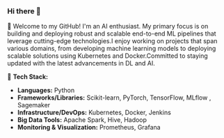 ### Hi there 👋

🚀 Welcome to my GitHub! I'm an AI enthusiast. My primary focus is on building and deploying robust and scalable end-to-end ML pipelines  that leverage cutting-edge technologies.I enjoy working on projects that span various domains, from developing machine learning models to deploying scalable solutions using Kubernetes and Docker.Committed to staying updated with the latest advancements in DL and AI.

🔧 **Tech Stack:**
- **Languages:** Python 
- **Frameworks/Libraries:** Scikit-learn, PyTorch, TensorFlow, MLflow , Sagemaker 
- **Infrastructure/DevOps:** Kubernetes, Docker, Jenkins
- **Big Data Tools:** Apache Spark, Hive, Hadoop
- **Monitoring & Visualization:** Prometheus, Grafana



